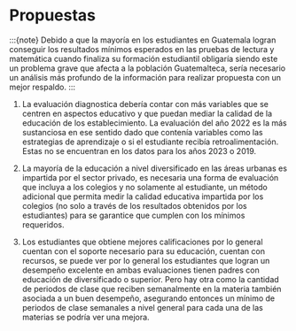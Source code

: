 # Propuestas

:::{note} 
Debido a  que la mayoría en los estudiantes en Guatemala logran conseguir los resultados mínimos esperados en las pruebas de lectura y matemática cuando finaliza su formación estudiantil obligaría siendo este un problema grave que afecta a la población Guatemalteca, sería necesario un análisis más profundo de la información para realizar propuesta con un mejor respaldo. 
:::

1. La evaluación diagnostica debería contar con más variables que se centren en aspectos educativo y que puedan mediar la calidad de la educación de los establecimiento. La evaluación del año 2022 es la más sustanciosa en ese sentido dado que contenía variables como las estrategias de aprendizaje o si el estudiante recibía retroalimentación. Estas no se encuentran en los datos para los años 2023 o 2019.

2. La mayoría de la educación a nivel diversificado en las áreas urbanas  es impartida por el sector privado, es necesaria una forma de evaluación que incluya a los colegios y no solamente al estudiante, un método adicional que permita medir la calidad educativa impartida por los colegios (no solo a través de los resultados obtenidos por los estudiantes) para se garantice que cumplen con los mínimos requeridos.

3. Los estudiantes que obtiene mejores calificaciones por lo general cuentan con el soporte necesario para su educación, cuentan con recursos, se puede ver por lo general los estudiantes que logran un desempeño excelente en ambas evaluaciones tienen padres con educación de diversificado o superior. Pero hay otra como la cantidad de periodos de clase que reciben semanalmente en la materia también asociada a un buen desempeño, asegurando entonces un mínimo de periodos de clase semanales a nivel general para cada una de las materias se podría ver una mejora.
